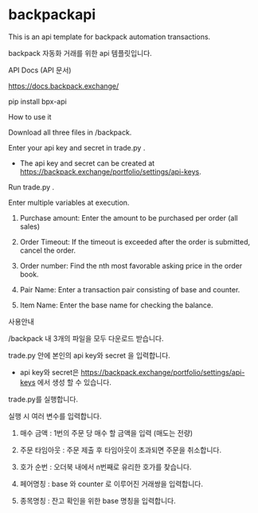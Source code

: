 # backpackapi
This is an api template for backpack automation transactions.

backpack 자동화 거래를 위한 api 템플릿입니다.



API Docs (API 문서)

https://docs.backpack.exchange/

pip install bpx-api


How to use it

Download all three files in /backpack.

Enter your api key and secret in trade.py .

* The api key and secret can be created at https://backpack.exchange/portfolio/settings/api-keys.



Run trade.py .

Enter multiple variables at execution.

1. Purchase amount: Enter the amount to be purchased per order (all sales)

2. Order Timeout: If the timeout is exceeded after the order is submitted, cancel the order.

3. Order number: Find the nth most favorable asking price in the order book.

4. Pair Name: Enter a transaction pair consisting of base and counter.

5. Item Name: Enter the base name for checking the balance.

사용안내

/backpack 내 3개의 파일을 모두 다운로드 받습니다.

trade.py 안에 본인의 api key와 secret 을 입력합니다.

* api key와 secret은 https://backpack.exchange/portfolio/settings/api-keys 에서 생성 할 수 있습니다.



trade.py를 실행합니다.

실행 시 여러 변수를 입력합니다.

1. 매수 금액 : 1번의 주문 당 매수 할 금액을 입력 (매도는 전량)

2. 주문 타임아웃 : 주문 제출 후 타임아웃이 초과되면 주문을 취소합니다.

3. 호가 순번 : 오더북 내에서 n번째로 유리한 호가를 찾습니다.

4. 페어명칭 : base 와 counter 로 이루어진 거래쌍을 입력합니다.

5. 종목명칭 : 잔고 확인을 위한 base 명칭을 입력합니다.

